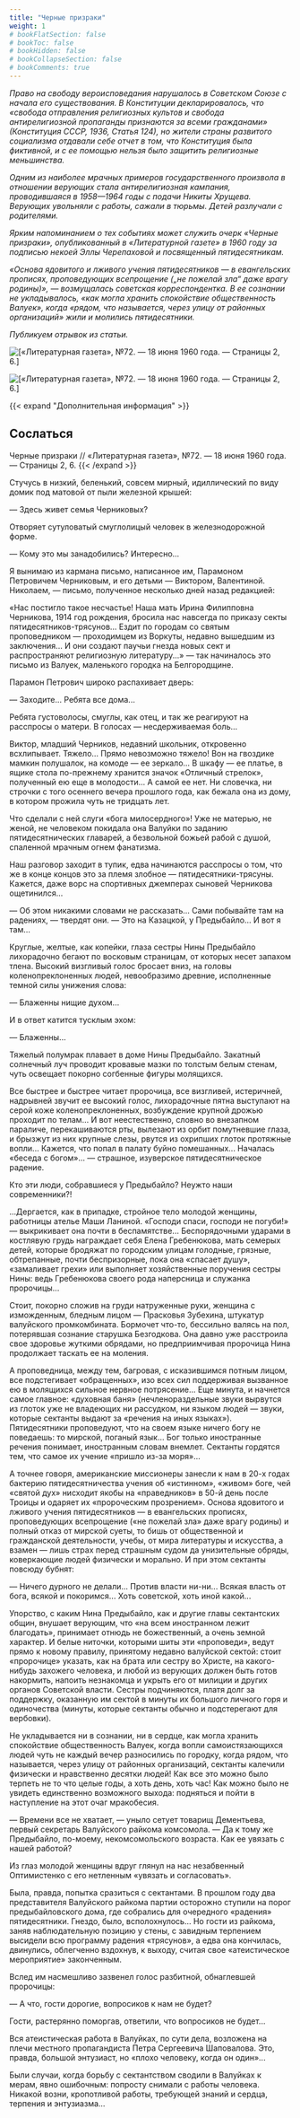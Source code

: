 ```yaml
---
title: "Черные призраки"
weight: 1
# bookFlatSection: false
# bookToc: false
# bookHidden: false
# bookCollapseSection: false
# bookComments: true
---
```


*Право на свободу вероисповедания нарушалось в Советском Союзе с начала его существования. В Конституции декларировалось, что «свобода отправления религиозных культов и свобода антирелигиозной пропаганды признаются за всеми гражданами» (Конституция СССР, 1936, Статья 124), но жители страны развитого социализма отдавали себе отчет в том, что Конституция была фиктивной, и с ее помощью нельзя было защитить религиозные меньшинства.*

*Одним из наиболее мрачных примеров государственного произвола в отношении верующих стала антирелигиозная кампания, проводившаяся в 1958—1964 годы с подачи Никиты Хрущева. Верующих увольняли с работы, сажали в тюрьмы. Детей разлучали с родителями.*

*Ярким напоминанием о тех событиях может служить очерк «Черные призраки», опубликованный в «Литературной газете» в 1960 году за подписью некоей Эллы Черепаховой и посвященный пятидесятникам.*

*«Основа ядовитого и лживого учения пятидесятников — в евангельских прописях, проповедующих всепрощение („не пожелай зла“ даже врагу родины)», — возмущалась советская корреспондентка. В ее сознании не укладывалось, «как могла хранить спокойствие общественность Валуек», когда «рядом, что называется, через улицу от районных организаций» жили и молились пятидесятники.*

*Публикуем отрывок из статьи.*

![[«Литературная газета», №72. — 18 июня 1960 года. — Страницы 2, 6.]](/static/img/papers/lit1.jpg)

![[«Литературная газета», №72. — 18 июня 1960 года. — Страницы 2, 6.]](/static/img/papers/lit2.jpg)

{{< expand "Дополнительная информация" >}}
## Сослаться
Черные призраки // «Литературная газета», №72. — 18 июня 1960 года. — Страницы 2, 6.
{{< /expand >}}

Стучусь в низкий, беленький, совсем мирный, идиллический по виду домик под матовой от пыли железной крышей:

— Здесь живет семья Черниковых?

Отворяет сутуловатый смуглолицый человек в железнодорожной форме.

— Кому это мы занадобились? Интересно...

Я вынимаю из кармана письмо, написанное им, Парамоном Петровичем Черниковым, и его детьми — Виктором, Валентиной. Николаем, — письмо, полученное несколько дней назад редакцией:

«Нас постигло такое несчастье! Наша мать Ирина Филипповна Черникова, 1914 год рождения, бросила нас навсегда по приказу секты пятидесятников-трясунов... Ездит по городам со святым проповедником — проходимцем из Воркуты, недавно вышедшим из заключения... И они создают паучьи гнезда новых сект и распространяют религиозную литературу...» — так начиналось это письмо из Валуек, маленького городка на Белгородщине.

Парамон Петрович широко распахивает дверь:

— Заходите... Ребята все дома...

Ребята густоволосы, смуглы, как отец, и так же реагируют на расспросы о матери. В голосах — несдерживаемая боль...

Виктор, младший Черников, недавний школьник, откровенно всхлипывает. Тяжело... Прямо невозможно тяжело! Вон на гвоздике мамкин полушалок, на комоде — ее зеркало... В шкафу — ее платье, в ящике стола по-прежнему хранится значок «Отличный стрелок», полученный ею еще в молодости... А самой ее нет. Ни словечка, ни строчки с того осеннего вечера прошлого года, как бежала она из дому, в котором прожила чуть не тридцать лет.

Что сделали с ней слуги «бога милосердного»! Уже не матерью, не женой, не человеком покидала она Валуйки по заданию пятидесятнических главарей, а безвольной божьей рабой с душой, спаленной мрачным огнем фанатизма.

Наш разговор заходит в тупик, едва начинаются расспросы о том, что же в конце концов это за племя злобное — пятидесятники-трясуны. Кажется, даже ворс на спортивных джемперах сыновей Черникова ощетинился...

— Об этом никакими словами не рассказать... Сами побывайте там на радениях, — твердят они. — Это на Казацкой, у Предыбайло... И вот я там...

Круглые, желтые, как копейки, глаза сестры Нины Предыбайло лихорадочно бегают по восковым страницам, от которых несет запахом тлена. Высокий визгливый голос бросает вниз, на головы коленопреклоненных людей, невообразимо древние, исполненные темной силы унижения слова:

— Блаженны нищие духом...

И в ответ катится тусклым эхом:

— Блаженны...

Тяжелый полумрак плавает в доме Нины Предыбайло. Закатный солнечный луч проводит кровавые мазки по толстым белым стенам, чуть освещает покорно согбенные фигуры молящихся.

Все быстрее и быстрее читает пророчица, все визгливей, истеричней, надрывней звучит ее высокий голос, лихорадочные пятна выступают на серой коже коленопреклоненных, возбуждение крупной дрожью проходит по телам... И вот неестественно, словно во внезапном параличе, перекашиваются рты, вылезают из орбит помутневшие глаза, и брызжут из них крупные слезы, рвутся из охрипших глоток протяжные вопли... Кажется, что попал в палату буйно помешанных... Началась «беседа с богом»... — страшное, изуверское пятидесятническое радение.

Кто эти люди, собравшиеся у Предыбайло? Неужто наши современники?!

...Дергается, как в припадке, стройное тело молодой женщины, работницы ателье Маши Ланиной. «Господи спаси, господи не погуби!» — выкрикивает она почти в беспамятстве... Беспорядочными ударами в костлявую грудь награждает себя Елена Гребенюкова, мать семерых детей, которые бродяжат по городским улицам голодные, грязные, обтрепанные, почти беспризорные, пока она «спасает душу», «замаливает грехи» или выполняет хозяйственные поручения сестры Нины: ведь Гребенюкова своего рода наперсница и служанка пророчицы...

Стоит, покорно сложив на груди натруженные руки, женщина с изможденным, бледным лицом — Прасковья Зубехина, штукатур валуйского промкомбината. Бормочет что-то, бессильно валясь на пол, потерявшая сознание старушка Безгодкова. Она давно уже расстроила свое здоровье жуткими обрядами, но предприимчивая пророчица Нина продолжает таскать ее на моления.

А проповедница, между тем, багровая, с исказившимся потным лицом, все подстегивает «обращенных», изо всех сил поддерживая вызванное ею в молящихся сильное нервное потрясение... Еще минута, и начнется самое главное: «духовная баня» (нечленораздельные звуки вырвутся из глоток уже не владеющих ни рассудком, ни языком людей — звуки, которые сектанты выдают за «речения на иных языках»). Пятидесятники проповедуют, что на своем языке ничего богу не поведаешь: то мирской, поганый язык... Бог только иностранные речения понимает, иностранным словам внемлет. Сектанты гордятся тем, что самое их учение «пришло из-за моря»...

А точнее говоря, американские миссионеры занесли к нам в 20-х годах бактерию пятидесятничества учения об «истинном», «живом» боге, чей «святой дух» нисходит якобы на «праведников» в 50-й день после Троицы и одаряет их «пророческим прозрением». Основа ядовитого и лживого учения пятидесятников — в евангельских прописях, проповедующих всепрощение («не пожелай зла» даже врагу родины) и полный отказ от мирской суеты, то бишь от общественной и гражданской деятельности, учебы, от мира литературы и искусства, а взамен — лишь страх перед страшным судом да унизительные обряды, коверкающие людей физически и морально. И при этом сектанты повсюду бубнят:

— Ничего дурного не делали... Против власти ни-ни... Всякая власть от бога, всякой и покоримся... Хоть советской, хоть иной какой...

Упорство, с каким Нина Предыбайло, как и другие главы сектантских общин, внушает верующим, что «на всем иностранном лежит благодать», принимает отнюдь не божественный, а очень земной характер. И белые ниточки, которыми шиты эти «проповеди», ведут прямо к новому правилу, принятому недавно валуйской сектой: стоит «пророчице» указать, как на брата или сестру во Христе, на какого-нибудь захожего человека, и любой из верующих должен быть готов накормить, напоить незнакомца и укрыть его от милиции и других органов Советской власти. Сестры подчиняются, платя долг за поддержку, оказанную им сектой в минуты их большого личного горя и одиночества (минуты, которые сектанты обычно и подстерегают для вербовки).

Не укладывается ни в сознании, ни в сердце, как могла хранить спокойствие общественность Валуек, когда вопли самоистязающихся людей чуть не каждый вечер разносились по городку, когда рядом, что называется, через улицу от районных организаций, сектанты калечили физически и нравственно десятки людей! Как все это можно было терпеть не то что целые годы, а хоть день, хоть час! Как можно было не увидеть единственно возможного выхода: подняться и пойти в наступление на этот очаг мракобесия.

— Времени все не хватает, — уныло сетует товарищ Дементьева, первый секретарь Валуйского райкома комсомола. — Да к тому же Предыбайло, по-моему, некомсомольского возраста. Как ее увязать с нашей работой?

Из глаз молодой женщины вдруг глянул на нас незабвенный Оптимистенко с его нетленным «увязать и согласовать».

Была, правда, попытка сразиться с сектантами. В прошлом году два представителя Валуйского райкома партии осторожно ступили на порог предыбайловского дома, где собрались для очередного «радения» пятидесятники. Гнездо, было, всполохнулось... Но гости из райкома, заняв наблюдательную позицию у стены, с завидным терпением высидели всю программу радения «трясунов», а едва она кончилась, двинулись, облегченно вздохнув, к выходу, считая свое «атеистическое мероприятие» законченным.

Вслед им насмешливо зазвенел голос разбитной, обнаглевшей пророчицы:

— А что, гости дорогие, вопросиков к нам не будет?

Гости, растерянно поморгав, ответили, что вопросиков не будет...

Вся атеистическая работа в Валуйках, по сути дела, возложена на плечи местного пропагандиста Петра Сергеевича Шаповалова. Это, правда, большой энтузиаст, но «плохо человеку, когда он один»...

Были случаи, когда борьбу с сектантством сводили в Валуйках к мерам, явно ошибочным: попросту снимали с работы человека. Никакой возни, кропотливой работы, требующей знаний и сердца, терпения и энтузиазма...
